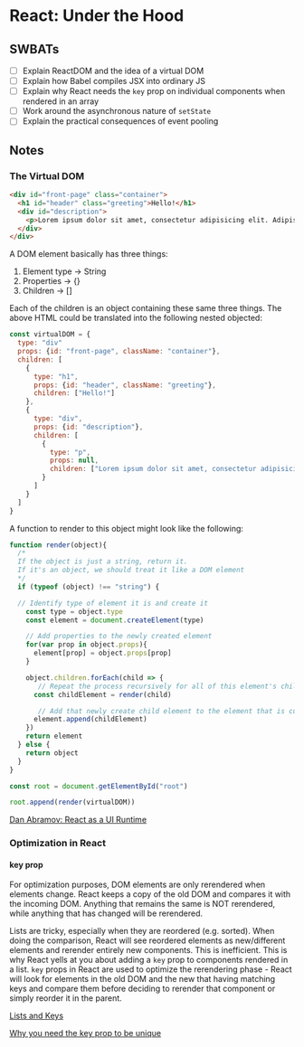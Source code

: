 # React: Under the Hood

## SWBATs
- [ ] Explain ReactDOM and the idea of a virtual DOM
- [ ] Explain how Babel compiles JSX into ordinary JS
- [ ] Explain why React needs the `key` prop on individual components when rendered in an array
- [ ] Work around the asynchronous nature of `setState`
- [ ] Explain the practical consequences of event pooling

## Notes


### The Virtual DOM

```html
<div id="front-page" class="container">
  <h1 id="header" class="greeting">Hello!</h1>
  <div id="description">
    <p>Lorem ipsum dolor sit amet, consectetur adipisicing elit. Adipisci, delectus. Similique quo ab repudiandae, provident voluptatem odit animi fugit perferendis dolorem soluta dignissimos repellat maxime, magnam alias quos odio nostrum?</p>
  </div>
</div>
```

A DOM element basically has three things:

1. Element type -> String
2. Properties -> {}
3. Children -> []

Each of the children is an object containing these same three things. The above HTML could be translated into the following nested objected:

```js
const virtualDOM = {
  type: "div"
  props: {id: "front-page", className: "container"},
  children: [
    {
      type: "h1",
      props: {id: "header", className: "greeting"},
      children: ["Hello!"]
    },
    {
      type: "div",
      props: {id: "description"},
      children: [
        {
          type: "p",
          props: null,
          children: ["Lorem ipsum dolor sit amet, consectetur adipisicing elit. Adipisci, delectus. Similique quo ab repudiandae, provident voluptatem odit animi fugit perferendis dolorem soluta dignissimos repellat maxime, magnam alias quos odio nostrum?"]
        }
      ]
    }
  ]
}
```
A function to render to this object might look like the following:

```js
function render(object){
  /* 
  If the object is just a string, return it. 
  If it's an object, we should treat it like a DOM element
  */
  if (typeof (object) !== "string") {

  // Identify type of element it is and create it
    const type = object.type
    const element = document.createElement(type)

    // Add properties to the newly created element
    for(var prop in object.props){
      element[prop] = object.props[prop]
    }

    object.children.forEach(child => {
       // Repeat the process recursively for all of this element's children
      const childElement = render(child)

       // Add that newly create child element to the element that is currently being made
      element.append(childElement)
    })
    return element
  } else {
    return object
  }
}

const root = document.getElementById("root")

root.append(render(virtualDOM))
```

[Dan Abramov: React as a UI Runtime](https://overreacted.io/react-as-a-ui-runtime/)

### Optimization in React

#### key prop

For optimization purposes, DOM elements are only rerendered when elements change. React keeps a copy of the old DOM and compares it with the incoming DOM. Anything that remains the same is NOT rerendered, while anything that has changed will be rerendered.

Lists are tricky, especially when they are reordered (e.g. sorted). When doing the comparison, React will see reordered elements as new/different elements and rerender entirely new components. This is inefficient. This is why React yells at you about adding a `key` prop to components rendered in a list. `key` props in React are used to optimize the rerendering phase - React will look for elements in the old DOM and the new that having matching keys and compare them before deciding to rerender that component or simply reorder it in the parent.

[Lists and Keys](https://reactjs.org/docs/lists-and-keys.html)

[Why you need the key prop to be unique](https://medium.com/@vraa/why-using-an-index-as-key-in-react-is-probably-a-bad-idea-7543de68b17c)
